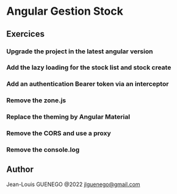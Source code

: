 # Angular Gestion Stock

## Exercices

### Upgrade the project in the latest angular version

### Add the lazy loading for the stock list and stock create

### Add an authentication Bearer token via an interceptor

### Remove the zone.js

### Replace the theming by Angular Material

### Remove the CORS and use a proxy

### Remove the console.log

## Author

Jean-Louis GUENEGO @2022
<jlguenego@gmail.com>

